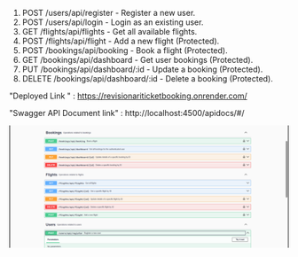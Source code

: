 1. POST /users/api/register - Register a new user.
2. POST /users/api/login - Login as an existing user.
3. GET /flights/api/flights - Get all available flights.
4. POST /flights/api/flight - Add a new flight (Protected).
5. POST /bookings/api/booking - Book a flight (Protected).
6. GET /bookings/api/dashboard - Get user bookings (Protected).
7. PUT /bookings/api/dashboard/:id - Update a booking (Protected).
8. DELETE /bookings/api/dashboard/:id - Delete a booking (Protected).


"Deployed Link " : https://revisionariticketbooking.onrender.com/

"Swagger API Document link" : http://localhost:4500/apidocs/#/

<img src="image/Screenshot (2123).png">
